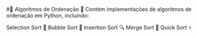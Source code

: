 #🌟 Algoritmos de Ordenação 🧮
Contém implementações de algoritmos de ordenação em Python, incluindo:

Selection Sort 🎯
Bubble Sort 💭
Insertion Sort 🔍
Merge Sort 🧩
Quick Sort ⚡️
